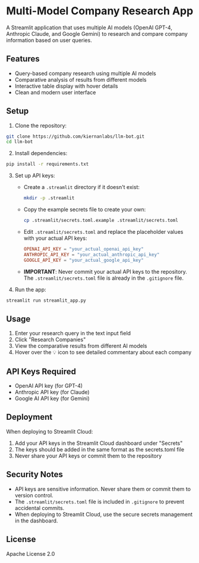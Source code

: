 # Multi-Model Company Research App

A Streamlit application that uses multiple AI models (OpenAI GPT-4, Anthropic Claude, and Google Gemini) to research and compare company information based on user queries.

## Features

- Query-based company research using multiple AI models
- Comparative analysis of results from different models
- Interactive table display with hover details
- Clean and modern user interface

## Setup

1. Clone the repository:
```bash
git clone https://github.com/kiernanlabs/llm-bot.git
cd llm-bot
```

2. Install dependencies:
```bash
pip install -r requirements.txt
```

3. Set up API keys:
   - Create a `.streamlit` directory if it doesn't exist:
     ```bash
     mkdir -p .streamlit
     ```
   - Copy the example secrets file to create your own:
     ```bash
     cp .streamlit/secrets.toml.example .streamlit/secrets.toml
     ```
   - Edit `.streamlit/secrets.toml` and replace the placeholder values with your actual API keys:
     ```toml
     OPENAI_API_KEY = "your_actual_openai_api_key"
     ANTHROPIC_API_KEY = "your_actual_anthropic_api_key"
     GOOGLE_API_KEY = "your_actual_google_api_key"
     ```
   - **IMPORTANT**: Never commit your actual API keys to the repository. The `.streamlit/secrets.toml` file is already in the `.gitignore` file.

4. Run the app:
```bash
streamlit run streamlit_app.py
```

## Usage

1. Enter your research query in the text input field
2. Click "Research Companies"
3. View the comparative results from different AI models
4. Hover over the 💡 icon to see detailed commentary about each company

## API Keys Required

- OpenAI API key (for GPT-4)
- Anthropic API key (for Claude)
- Google AI API key (for Gemini)

## Deployment

When deploying to Streamlit Cloud:
1. Add your API keys in the Streamlit Cloud dashboard under "Secrets"
2. The keys should be added in the same format as the secrets.toml file
3. Never share your API keys or commit them to the repository

## Security Notes

- API keys are sensitive information. Never share them or commit them to version control.
- The `.streamlit/secrets.toml` file is included in `.gitignore` to prevent accidental commits.
- When deploying to Streamlit Cloud, use the secure secrets management in the dashboard.

## License

Apache License 2.0

